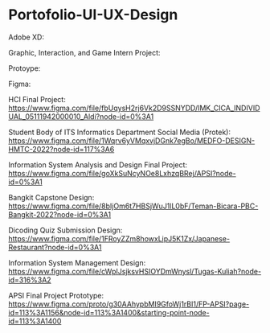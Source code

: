 # Portofolio-UI-UX-Design

Adobe XD:

Graphic, Interaction, and Game Intern Project:


Protoype:


Figma:

HCI Final Project:
https://www.figma.com/file/fbUqysH2rj6Vk2D9SSNYDD/IMK_CICA_INDIVIDUAL_05111942000010_Aldi?node-id=0%3A1

Student Body of ITS Informatics Department Social Media (Protek):
https://www.figma.com/file/1Wqrv6yVMqxvjDGnk7egBo/MEDFO-DESIGN-HMTC-2022?node-id=117%3A6

Information System Analysis and Design Final Project:
https://www.figma.com/file/goXkSuNcyNOe8LxhzqBRej/APSI?node-id=0%3A1

Bangkit Capstone Design:
https://www.figma.com/file/8bIjOm6t7HBSjWuJ1lL0bF/Teman-Bicara-PBC-Bangkit-2022?node-id=0%3A1

Dicoding Quiz Submission Design:
https://www.figma.com/file/1FRoyZZm8howxLipJ5K1Zx/Japanese-Restaurant?node-id=0%3A1

Information System Management Design:
https://www.figma.com/file/cWpIJsjksvHSIOYDmWnysl/Tugas-Kuliah?node-id=316%3A2

APSI Final Project Prototype:
https://www.figma.com/proto/g30AAhypbMI9GfoWj1rBI1/FP-APSI?page-id=113%3A1156&node-id=113%3A1400&starting-point-node-id=113%3A1400
